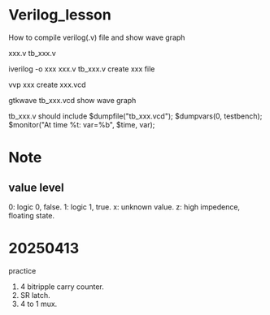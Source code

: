 # Verilog_lesson

How to compile verilog(.v) file and show wave graph

xxx.v
tb_xxx.v

iverilog -o xxx xxx.v tb_xxx.v
	create xxx file

vvp xxx
	create xxx.vcd

gtkwave tb_xxx.vcd
	show wave graph

tb_xxx.v should include
    $dumpfile("tb_xxx.vcd");
    $dumpvars(0, testbench);
    $monitor("At time %t: var=%b", $time, var);

# Note
## value level
0: logic 0, false.
1: logic 1, true.
x: unknown value.
z: high impedence, floating state.

# 20250413
practice
1. 4 bitripple carry counter.
2. SR latch.
3. 4 to 1 mux.
